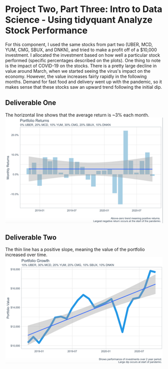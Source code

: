 # Project Two, Part Three: Intro to Data Science - Using tidyquant Analyze Stock Performance
For this component, I used the same stocks from part two (UBER, MCD, YUM, CMG, SBUX, and DNKN), and tried to make a profit off of a $10,000 investment. I allocated the investment based on how well a particular stock performed (specific percentages described on the plots). One thing to note is the impact of COVID-19 on the stocks. There is a pretty large decline in value around March, when we started seeing the virus's impact on the economy. However, the value increases fairly rapidly in the following months. Demand for fast food and delivery went up with the pandemic, so it makes sense that these stocks saw an upward trend following the initial dip.<br/>

## Deliverable One
The horizontal line shows that the average return is ~3% each month. <br/>
![](portfolio_returns.png)<br/>

## Deliverable Two
The thin line has a positive slope, meaning the value of the portfolio increased over time.
![](portfolio_growth.png)<br/>
